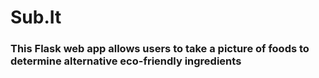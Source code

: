# Sub.It
### This Flask web app allows users to take a picture of foods to determine alternative eco-friendly ingredients